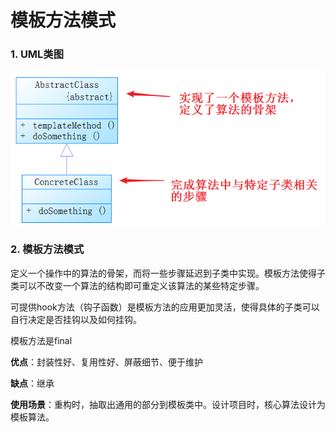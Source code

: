 # 模板方法模式

### 1. UML类图

![1533199889697](./image/1533199889697.png)

### 2. 模板方法模式

定义一个操作中的算法的骨架，而将一些步骤延迟到子类中实现。模板方法使得子类可以不改变一个算法的结构即可重定义该算法的某些特定步骤。

可提供hook方法（钩子函数）是模板方法的应用更加灵活，使得具体的子类可以自行决定是否挂钩以及如何挂钩。

模板方法是final

**优点**：封装性好、复用性好、屏蔽细节、便于维护

**缺点**：继承

**使用场景**：重构时，抽取出通用的部分到模板类中。设计项目时，核心算法设计为模板算法。